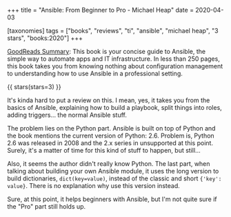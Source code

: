 +++
title = "Ansible: From Beginner to Pro - Michael Heap"
date = 2020-04-03

[taxonomies]
tags = ["books", "reviews", "ti", "ansible", "michael heap", "3 stars",
"books:2020"]
+++

[GoodReads Summary](https://www.goodreads.com/book/show/29201033-ansible):
This book is your concise guide to Ansible, the simple way to automate apps
and IT infrastructure. In less than 250 pages, this book takes you from
knowing nothing about configuration management to understanding how to use
Ansible in a professional setting.

<!-- more -->

{{ stars(stars=3) }}

It's kinda hard to put a review on this. I mean, yes, it takes you from the
basics of Ansible, explaining how to build a playbook, split things into
roles, adding triggers... the normal Ansible stuff.

The problem lies on the Python part. Ansible is built on top of Python and the
book mentions the current version of Python: 2.6. Problem is, Python 2.6 was
released in 2008 and the 2.x series in unsupported at this point. Surely, it's
a matter of time for this kind of stuff to happen, but still...

Also, it seems the author didn't really know Python. The last part, when
talking about building your own Ansible module, it uses the long version to
build dictionaries, `dict(key=value)`, instead of the classic and short
`{'key': value}`. There is no explanation why use this version instead.

Sure, at this point, it helps beginners with Ansible, but I'm not quite sure
if the "Pro" part still holds up.
